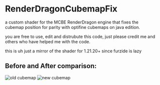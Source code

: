 # RenderDragonCubemapFix
a custom shader for the MCBE RenderDragon engine that fixes the cubemap position for parity with optifine cubemaps on java edition.

you are free to use, edit and distrubute this code, just please credit me and others who have helped me with the code.

this is uh just a mirror of the shader for 1.21.20+ since furzide is lazy

## Before and After comparison:
![old cubemap](https://github.com/Furzide/RenderDragonCubemapFix/assets/107897758/0ebb3a1a-e1e4-46fb-aaed-a60e3b99fdde)
![new cubemap](https://github.com/Furzide/RenderDragonCubemapFix/assets/107897758/f6089879-f93f-45da-98cb-91308a135fea)



